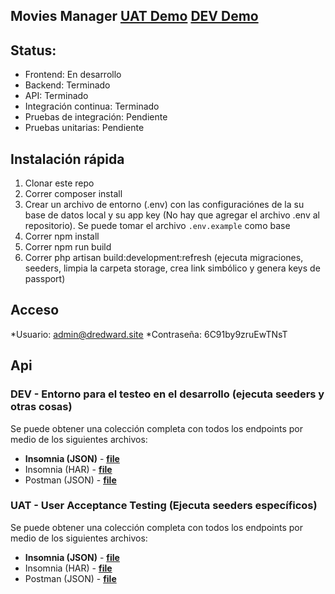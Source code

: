 
## Movies Manager **[UAT Demo](http://movies.dredward.site)** **[DEV Demo](http://movies.dredward.site)**

## Status: 
* Frontend: En desarrollo
* Backend: Terminado
* API: Terminado
* Integración continua: Terminado
* Pruebas de integración: Pendiente
* Pruebas unitarias: Pendiente

## Instalación rápida

1. Clonar este repo
2. Correr composer install
3. Crear un archivo de entorno (.env) con las configuraciónes de la su base de datos local y su app key (No hay que agregar el archivo .env al repositorio). Se puede tomar el archivo `.env.example` como base
4. Correr npm install
5. Correr npm run build
6. Correr php artisan build:development:refresh (ejecuta migraciones, seeders, limpia la carpeta storage, crea link simbólico y genera keys de passport)



## Acceso

*Usuario: admin@dredward.site
*Contraseña: 6C91by9zruEwTNsT

## Api

### DEV - Entorno para el testeo en el desarrollo (ejecuta seeders y otras cosas)
Se puede obtener una colección completa con todos los endpoints por medio de los siguientes archivos:
* **Insomnia (JSON)** - **[file](https://github.com/DR-Edward/Movies/blob/master/Importation/dev/Insomnia_2020-08-17.json)**
* Insomnia (HAR) - **[file](https://github.com/DR-Edward/Movies/blob/master/Importation/dev/Insomnia_2020-08-17.har)**
* Postman (JSON) - **[file](https://github.com/DR-Edward/Movies/blob/master/Importation/dev/Movies.postman_collection.json)**

### UAT - User Acceptance Testing (Ejecuta seeders específicos)
Se puede obtener una colección completa con todos los endpoints por medio de los siguientes archivos:
* **Insomnia (JSON)** - **[file](https://github.com/DR-Edward/Movies/blob/master/Importation/uat/Insomnia_2020-08-17.json)**
* Insomnia (HAR) - **[file](https://github.com/DR-Edward/Movies/blob/master/Importation/uat/Insomnia_2020-08-17.har)**
* Postman (JSON) - **[file](https://github.com/DR-Edward/Movies/blob/master/Importation/uat/Movies.postman_collection.json)**